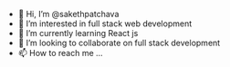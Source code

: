 - 👋 Hi, I’m @sakethpatchava
- 👀 I’m interested in full stack web development
- 🌱 I’m currently learning React js
- 💞️ I’m looking to collaborate on full stack development
- 📫 How to reach me ...

<!---
sakethpatchava/sakethpatchava is a ✨ special ✨ repository because its `README.md` (this file) appears on your GitHub profile.
You can click the Preview link to take a look at your changes.
--->
